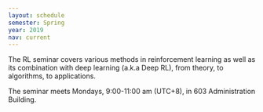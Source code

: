 ```yaml
---
layout: schedule
semester: Spring
year: 2019
nav: current
---
```


The RL seminar covers various methods in reinforcement learning
as well as its combination with deep learning (a.k.a Deep RL),
from theory, to algorithms, to applications.

The seminar meets Mondays, 9:00-11:00 am (UTC+8), in 603 Administration Building.
